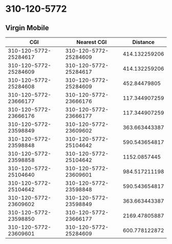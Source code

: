 # 310-120-5772
## Virgin Mobile


| CGI | Nearest CGI | Distance |
|-----|-------------|----------|
| 310-120-5772-25284617 | 310-120-5772-25284609 | 414.132259206 |
| 310-120-5772-25284609 | 310-120-5772-25284617 | 414.132259206 |
| 310-120-5772-25284608 | 310-120-5772-25284609 | 452.84479805 |
| 310-120-5772-23666177 | 310-120-5772-23666176 | 117.344907259 |
| 310-120-5772-23666176 | 310-120-5772-23666177 | 117.344907259 |
| 310-120-5772-23598849 | 310-120-5772-23609602 | 363.663443387 |
| 310-120-5772-23598848 | 310-120-5772-25104642 | 590.543654817 |
| 310-120-5772-23598858 | 310-120-5772-25104642 | 1152.0857445 |
| 310-120-5772-25104640 | 310-120-5772-23609601 | 984.517211198 |
| 310-120-5772-25104642 | 310-120-5772-23598848 | 590.543654817 |
| 310-120-5772-23609602 | 310-120-5772-23598849 | 363.663443387 |
| 310-120-5772-23598850 | 310-120-5772-23666177 | 2169.47805887 |
| 310-120-5772-23609601 | 310-120-5772-25284609 | 600.778122872 |
